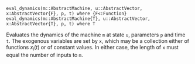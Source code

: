 ```
eval_dynamics(m::AbstractMachine, u::AbstractVector, x:AbstractVector{F}, p, t) where {F<:Function}
eval_dynamics(m::AbstractMachine{T}, u::AbstractVector, x:AbstractVector{T}, p, t) where T
```

Evaluates the dynamics of the machine `m` at state `u`, parameters `p` and time `t`. The exogenous variables are set by `x`, which may be a collection either of functions $x_i(t)$ or of constant values. In either case, the length of `x` must equal the number of inputs to `m`.
